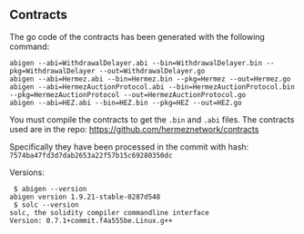 ## Contracts

The go code of the contracts has been generated with the following command:

```
abigen --abi=WithdrawalDelayer.abi --bin=WithdrawalDelayer.bin --pkg=WithdrawalDelayer --out=WithdrawalDelayer.go
abigen --abi=Hermez.abi --bin=Hermez.bin --pkg=Hermez --out=Hermez.go
abigen --abi=HermezAuctionProtocol.abi --bin=HermezAuctionProtocol.bin --pkg=HermezAuctionProtocol --out=HermezAuctionProtocol.go
abigen --abi=HEZ.abi --bin=HEZ.bin --pkg=HEZ --out=HEZ.go
```
You must compile the contracts to get the `.bin` and `.abi` files. The contracts used are in the repo: https://github.com/hermeznetwork/contracts

Specifically they have been processed in the commit with hash: `7574ba47fd3d7dab2653a22f57b15c69280350dc`


Versions:
```
 $ abigen --version
abigen version 1.9.21-stable-0287d548
 $ solc --version
solc, the solidity compiler commandline interface
Version: 0.7.1+commit.f4a555be.Linux.g++
```
